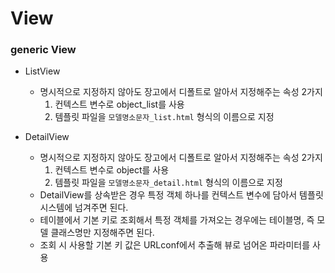 # View

### generic View

+ ListView
	+ 명시적으로 지정하지 않아도 장고에서 디폴트로 알아서 지정해주는 속성 2가지
		1. 컨텍스트 변수로 object_list를 사용
		2. 템플릿 파일을 `모델명소문자_list.html` 형식의 이름으로 지정

+ DetailView
	+ 명시적으로 지정하지 않아도 장고에서 디폴트로 알아서 지정해주는 속성 2가지
		1. 컨텍스트 변수로 object를 사용
		2. 템플릿 파일을 `모델명소문자_detail.html` 형식의 이름으로 지정
	+ DetailView를 상속받은 경우 특정 객체 하나를 컨텍스트 변수에 담아서 템플릿 시스템에 넘겨주면 된다.
	+ 테이블에서 기본 키로 조회해서 특정 객체를 가져오는 경우에는 테이블명, 즉 모델 클래스명만 지정해주면 된다.
	+ 조회 시 사용할 기본 키 값은 URLconf에서 추출해 뷰로 넘어온 파라미터를 사용		
